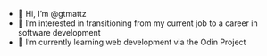 - 👋 Hi, I’m @gtmattz
- 👀 I’m interested in transitioning from my current job to a career in software development
- 🌱 I’m currently learning web development via the Odin Project

<!---
gtmattz/gtmattz is a ✨ special ✨ repository because its `README.md` (this file) appears on your GitHub profile.
You can click the Preview link to take a look at your changes.
--->
